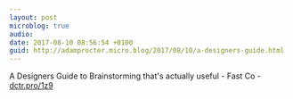 ```yaml
---
layout: post
microblog: true
audio: 
date: 2017-08-10 08:56:54 +0100
guid: http://adamprocter.micro.blog/2017/08/10/a-designers-guide.html
---
```

A Designers Guide to Brainstorming that's actually useful - Fast Co - [dctr.pro/1z9](http://dctr.pro/1z9)
